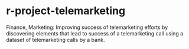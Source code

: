 # r-project-telemarketing
Finance, Marketing: Improving success of telemarketing efforts by discovering elements that lead to success of a telemarketing call using a dataset of telemarketing calls by a bank.
